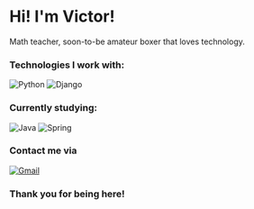 # Hi! I'm Victor!
Math teacher, soon-to-be amateur boxer that loves technology.

### Technologies I work with:

![Python](https://img.shields.io/badge/Python-3776AB?style=for-the-badge&logo=python&logoColor=white)
![Django](https://img.shields.io/badge/Django-092E20?style=for-the-badge&logo=django&logoColor=white)

### Currently studying:

![Java](https://img.shields.io/badge/Java-cfcfcf?style=for-the-badge&logo=openjdk&logoColor=black)
![Spring](https://img.shields.io/badge/spring-%236DB33F.svg?style=for-the-badge&logo=spring&logoColor=white)

### Contact me via

<span style="display: inline-block;">[![Gmail](https://img.shields.io/badge/Gmail-D14836?style=for-the-badge&logo=gmail&logoColor=white)](mailto:vvfernandesneto@gmail.com)</span>

### Thank you for being here!
